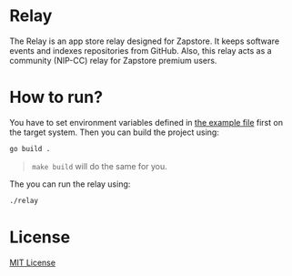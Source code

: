 # Relay

The Relay is an app store relay designed for Zapstore. It keeps software events and indexes repositories from GitHub. Also, this relay acts as a community (NIP-CC) relay for Zapstore premium users.


# How to run?

You have to set environment variables defined in [the example file](./.env.example) first on the target system. Then you can build the project using:

```sh
go build .
```

> `make build` will do the same for you.

The you can run the relay using:

```sh
./relay
```

# License

[MIT License](./LICENSE)
